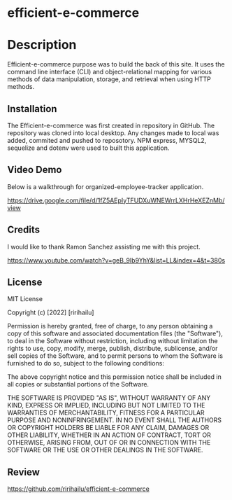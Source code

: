 # efficient-e-commerce

# Description

Efficient-e-commerce purpose was to build the back of this site. It uses the command line interface (CLI) and object-relational mapping for various methods of data manipulation, storage, and retrieval when using HTTP methods.


## Installation

The Efficient-e-commerce was first created in repository in GitHub. The repository was cloned into local desktop. Any changes made to local was added, commited and pushed to reposotory. NPM express, MYSQL2, sequelize and dotenv were used to built this application. 
 
## Video Demo
Below is a walkthrough for organized-employee-tracker application.

https://drive.google.com/file/d/1fZ5AEpIyTFUDXuWNEWrrLXHrHeXEZnMb/view


## Credits

I would like to thank Ramon Sanchez assisting me with this project. 

https://www.youtube.com/watch?v=geB_9Ib9YhY&list=LL&index=4&t=380s 


## License

MIT License

Copyright (c) [2022] [ririhailu]

Permission is hereby granted, free of charge, to any person obtaining a copy
of this software and associated documentation files (the "Software"), to deal
in the Software without restriction, including without limitation the rights
to use, copy, modify, merge, publish, distribute, sublicense, and/or sell
copies of the Software, and to permit persons to whom the Software is
furnished to do so, subject to the following conditions:

The above copyright notice and this permission notice shall be included in all
copies or substantial portions of the Software.

THE SOFTWARE IS PROVIDED "AS IS", WITHOUT WARRANTY OF ANY KIND, EXPRESS OR
IMPLIED, INCLUDING BUT NOT LIMITED TO THE WARRANTIES OF MERCHANTABILITY,
FITNESS FOR A PARTICULAR PURPOSE AND NONINFRINGEMENT. IN NO EVENT SHALL THE
AUTHORS OR COPYRIGHT HOLDERS BE LIABLE FOR ANY CLAIM, DAMAGES OR OTHER
LIABILITY, WHETHER IN AN ACTION OF CONTRACT, TORT OR OTHERWISE, ARISING FROM,
OUT OF OR IN CONNECTION WITH THE SOFTWARE OR THE USE OR OTHER DEALINGS IN THE
SOFTWARE.

## Review  

https://github.com/ririhailu/efficient-e-commerce 